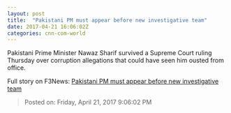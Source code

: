 ```yaml
---
layout: post
title:  "Pakistani PM must appear before new investigative team"
date: 2017-04-21 16:06:02Z
categories: cnn-com-world
---
```


Pakistani Prime Minister Nawaz Sharif survived a Supreme Court ruling Thursday over corruption allegations that could have seen him ousted from office.


Full story on F3News: [Pakistani PM must appear before new investigative team](http://www.f3nws.com/n/xZSnUF)

> Posted on: Friday, April 21, 2017 9:06:02 PM
